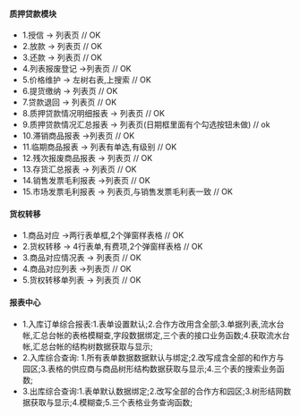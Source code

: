#### 质押贷款模块
- 1.授信 -> 列表页  // OK
- 2.放款 -> 列表页 // OK
- 3.还款 -> 列表页 // OK
- 4.列表报废登记 ->列表页 // OK
- 5.价格维护 -> 左树右表,上搜索 // OK
- 6.提货缴纳 -> 列表页 // OK
- 7.贷款退回 -> 列表页 // OK
- 8.质押贷款情况明细报表 -> 列表页 // OK
- 9.质押贷款情况汇总报表 -> 列表页(日期框里面有个勾选按钮未做) // ok
- 10.滞销商品报表 ->列表页 // OK
- 11.临期商品报表 -> 列表有单选,有级别 // OK
- 12.残次报废商品报表 -> 列表页 // OK
- 13.存货汇总报表 -> 列表页 // OK
- 14.销售发票毛利报表 ->列表页 // OK
- 15.市场发票毛利报表 -> 列表页,与销售发票毛利表一致 // OK

#### 货权转移

- 1.商品对应 ->两行表单框,2个弹窗样表格 // OK
- 2.货权转移  -> 4行表单,有费项,2个弹窗样表格 // OK
- 3.商品对应情况表 -> 列表页 // OK
- 4.商品对应列表 ->列表页 // OK
- 5.货权转移单列表 -> 列表页 // OK
#### 报表中心
- 1.入库订单综合报表:1.表单设置默认;2.合作方改用含全部;3.单据列表,流水台帐,汇总台帐的表格模糊查,字段数据绑定,三个表的接口业务函数;4.获取流水台帐,汇总台帐的结构树数据获取与显示;
- 2.入库综合查询: 1.所有表单数据数据默认与绑定;2.改写成含全部的和作方与园区;3.表格的供应商与商品树形结构数据获取与显示;4.三个表的搜索业务函数;
- 3.出库综合查询:1.表单默认数据绑定;2.改写全部的合作方和园区;3.树形结网数据获取与显示;4.模糊查;5.三个表格业务查询函数;